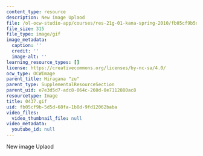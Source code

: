 ```yaml
---
content_type: resource
description: New image Uplaod
file: /ol-ocw-studio-app/courses/res-21g-01-kana-spring-2010/fb05cf9b5d5d68fa1b8d9fd12062baba_0437.gif
file_size: 315
file_type: image/gif
image_metadata:
  caption: ''
  credit: ''
  image-alt: ''
learning_resource_types: []
license: https://creativecommons.org/licenses/by-nc-sa/4.0/
ocw_type: OCWImage
parent_title: Hiragana "zu"
parent_type: SupplementalResourceSection
parent_uid: e7e3d5d7-adc8-064c-260d-0e7112880ac8
resourcetype: Image
title: 0437.gif
uid: fb05cf9b-5d5d-68fa-1b8d-9fd12062baba
video_files:
  video_thumbnail_file: null
video_metadata:
  youtube_id: null
---
```

New image Uplaod